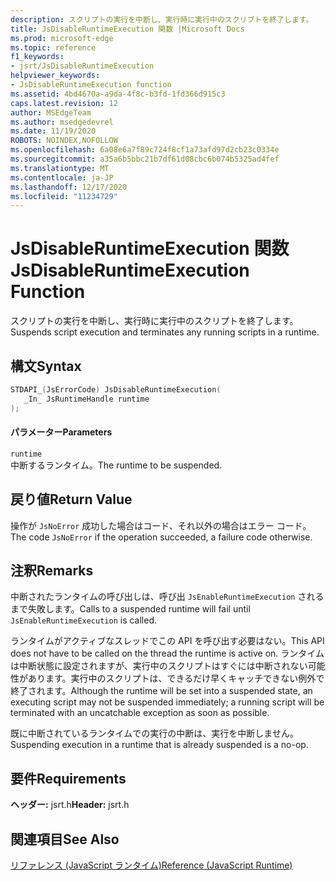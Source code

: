 ```yaml
---
description: スクリプトの実行を中断し、実行時に実行中のスクリプトを終了します。
title: JsDisableRuntimeExecution 関数 |Microsoft Docs
ms.prod: microsoft-edge
ms.topic: reference
f1_keywords:
- jsrt/JsDisableRuntimeExecution
helpviewer_keywords:
- JsDisableRuntimeExecution function
ms.assetid: 4bd4670a-a9da-4f8c-b3fd-1fd366d915c3
caps.latest.revision: 12
author: MSEdgeTeam
ms.author: msedgedevrel
ms.date: 11/19/2020
ROBOTS: NOINDEX,NOFOLLOW
ms.openlocfilehash: 6a08e6a7f89c724f8cf1a73afd97d2cb23c0334e
ms.sourcegitcommit: a35a6b5bbc21b7df61d08cbc6b074b5325ad4fef
ms.translationtype: MT
ms.contentlocale: ja-JP
ms.lasthandoff: 12/17/2020
ms.locfileid: "11234729"
---
```

# <span data-ttu-id="1f265-103">JsDisableRuntimeExecution 関数</span><span class="sxs-lookup"><span data-stu-id="1f265-103">JsDisableRuntimeExecution Function</span></span>

<span data-ttu-id="1f265-104">スクリプトの実行を中断し、実行時に実行中のスクリプトを終了します。</span><span class="sxs-lookup"><span data-stu-id="1f265-104">Suspends script execution and terminates any running scripts in a runtime.</span></span>  
  
## <span data-ttu-id="1f265-105">構文</span><span class="sxs-lookup"><span data-stu-id="1f265-105">Syntax</span></span>  
  
```cpp  
STDAPI_(JsErrorCode) JsDisableRuntimeExecution(  
   _In_ JsRuntimeHandle runtime  
);  
```  
  
#### <span data-ttu-id="1f265-106">パラメーター</span><span class="sxs-lookup"><span data-stu-id="1f265-106">Parameters</span></span>  
 `runtime`  
 <span data-ttu-id="1f265-107">中断するランタイム。</span><span class="sxs-lookup"><span data-stu-id="1f265-107">The runtime to be suspended.</span></span>  
  
## <span data-ttu-id="1f265-108">戻り値</span><span class="sxs-lookup"><span data-stu-id="1f265-108">Return Value</span></span>  
 <span data-ttu-id="1f265-109">操作が `JsNoError` 成功した場合はコード、それ以外の場合はエラー コード。</span><span class="sxs-lookup"><span data-stu-id="1f265-109">The code `JsNoError` if the operation succeeded, a failure code otherwise.</span></span>  
  
## <span data-ttu-id="1f265-110">注釈</span><span class="sxs-lookup"><span data-stu-id="1f265-110">Remarks</span></span>  
 <span data-ttu-id="1f265-111">中断されたランタイムの呼び出しは、呼び出 `JsEnableRuntimeExecution` されるまで失敗します。</span><span class="sxs-lookup"><span data-stu-id="1f265-111">Calls to a suspended runtime will fail until `JsEnableRuntimeExecution` is called.</span></span>  
  
 <span data-ttu-id="1f265-112">ランタイムがアクティブなスレッドでこの API を呼び出す必要はない。</span><span class="sxs-lookup"><span data-stu-id="1f265-112">This API does not have to be called on the thread the runtime is active on.</span></span> <span data-ttu-id="1f265-113">ランタイムは中断状態に設定されますが、実行中のスクリプトはすぐには中断されない可能性があります。実行中のスクリプトは、できるだけ早くキャッチできない例外で終了されます。</span><span class="sxs-lookup"><span data-stu-id="1f265-113">Although the runtime will be set into a suspended state, an executing script may not be suspended immediately; a running script will be terminated with an uncatchable exception as soon as possible.</span></span>  
  
 <span data-ttu-id="1f265-114">既に中断されているランタイムでの実行の中断は、実行を中断しません。</span><span class="sxs-lookup"><span data-stu-id="1f265-114">Suspending execution in a runtime that is already suspended is a no-op.</span></span>  
  
## <span data-ttu-id="1f265-115">要件</span><span class="sxs-lookup"><span data-stu-id="1f265-115">Requirements</span></span>  
 <span data-ttu-id="1f265-116">**ヘッダー:** jsrt.h</span><span class="sxs-lookup"><span data-stu-id="1f265-116">**Header:** jsrt.h</span></span>  
  
## <span data-ttu-id="1f265-117">関連項目</span><span class="sxs-lookup"><span data-stu-id="1f265-117">See Also</span></span>  
 [<span data-ttu-id="1f265-118">リファレンス (JavaScript ランタイム)</span><span class="sxs-lookup"><span data-stu-id="1f265-118">Reference (JavaScript Runtime)</span></span>](../chakra-hosting/reference-javascript-runtime.md)
